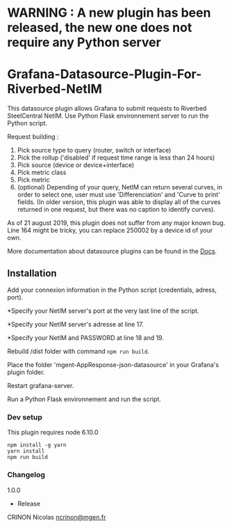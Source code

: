 # WARNING : A new plugin has been released, the new one does not require any Python server 

# Grafana-Datasource-Plugin-For-Riverbed-NetIM
  This datasource plugin allows Grafana to submit requests to Riverbed SteelCentral NetIM.
  Use Python Flask environnement server to run the Python script.
  
Request building :
1) Pick source type to query (router, switch or interface)
2) Pick the rollup ('disabled' if request time range is less than 24 hours)
3) Pick source (device or device+interface)
4) Pick metric class
5) Pick metric
6) (optional) Depending of your query, NetIM can return several curves, in order to select one, user must use 'Differenciation' and 'Curve to print' fields. (In older version, this plugin was able to display all of the curves returned in one request, but there was no caption to identify curves).

As of 21 august 2019, this plugin does not suffer from any major known bug.
Line 164 might be tricky, you can replace 250002 by a device id of your own.

More documentation about datasource plugins can be found in the [Docs](https://github.com/grafana/grafana/blob/master/docs/sources/plugins/developing/datasources.md).


## Installation

Add your connexion information in the Python script (credentials, adress, port).

   *Specify your NetIM server's port at the very last line of the script.
   
   *Specify your NetIM server's adresse at line 17.
   
   *Specify your NetIM and PASSWORD at line 18 and 19.
   
Rebuild /dist folder with command ```npm run build```.

Place the folder 'mgent-AppResponse-json-datasource' in your Grafana's plugin folder.

Restart grafana-server.

Run a Python Flask environnement and run the script.


### Dev setup

This plugin requires node 6.10.0

```
npm install -g yarn
yarn install
npm run build
```

### Changelog

1.0.0
- Release

CRINON Nicolas ncrinon@mgen.fr
